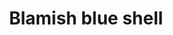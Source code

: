 ---
layout: item
title: Blamish blue shell
item-id: 3351
datatable: true
id: 3351
name: "Blamish blue shell"
members: true
lowalch: 60
highalch: 90
examine: "A large blue coloured blamish snail shell, looks protective."
monsters:
  - id: 2647
    name: "Bruise Blamish Snail"
    members: true
    combat_level: 20
    wiki_url: "https://oldschool.runescape.wiki/w/Bruise_Blamish_Snail#Round"
    drops:
      - quantity: "1"
        rarity: 1
    image: "https://oldschool.runescape.wiki/images/thumb/5/50/Bruise_Blamish_Snail_%28round%29.png/1200px-Bruise_Blamish_Snail_%28round%29.png?58670"
---
